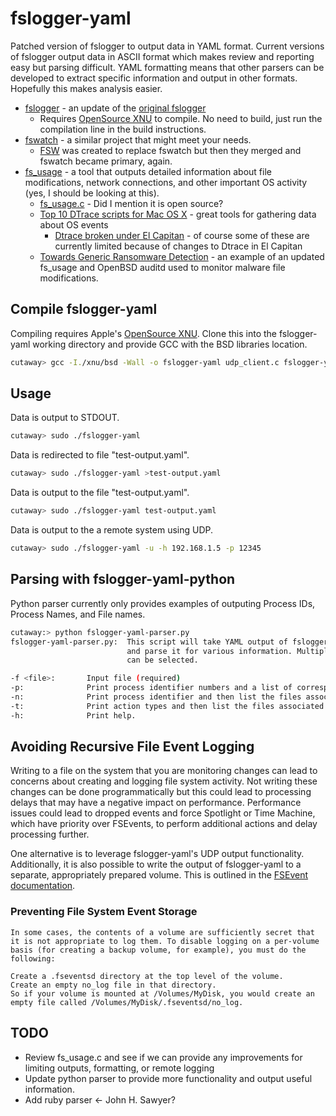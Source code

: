# fslogger-yaml
Patched version of fslogger to output data in YAML format. Current versions of fslogger output data in ASCII format which makes review and reporting easy but parsing difficult. YAML formatting means that other parsers can be developed to extract specific information and output in other formats. Hopefully this makes analysis easier.

* [fslogger](https://gist.github.com/walkie/6282157) - an update of the [original fslogger](http://osxbook.com/software/fslogger/)
  * Requires [OpenSource XNU](https://github.com/opensource-apple/xnu) to compile. No need to build, just run the compilation line in the build instructions.
* [fswatch](https://github.com/emcrisostomo/fswatch) - a similar project that might meet your needs.
  * [FSW](https://github.com/emcrisostomo/fsw) was created to replace fswatch but then they merged and fswatch became primary, again.
* [fs_usage](http://ss64.com/osx/fs_usage.html) - a tool that outputs detailed information about file modifications, network connections, and other important OS activity (yes, I should be looking at this).
  * [fs_usage.c](http://opensource.apple.com/source/system_cmds/system_cmds-496/fs_usage.tproj/fs_usage.c) - Did I mention it is open source? 
  * [Top 10 DTrace scripts for Mac OS X](http://dtrace.org/blogs/brendan/2011/10/10/top-10-dtrace-scripts-for-mac-os-x/) - great tools for gathering data about OS events
    * [Dtrace broken under El Capitan](http://jimtechstuff.blogspot.com/2015/10/dtrace-broken-under-el-capitan.html) - of course some of these are currently limited because of changes to Dtrace in El Capitan
  * [Towards Generic Ransomware Detection](https://objective-see.com/blog/blog_0x0F.html) - an example of an updated fs_usage and OpenBSD auditd used to monitor malware file modifications.

## Compile fslogger-yaml

Compiling requires Apple's [OpenSource XNU](https://github.com/opensource-apple/xnu). Clone this into the fslogger-yaml working directory and provide GCC with the BSD libraries location.

```bash
cutaway> gcc -I./xnu/bsd -Wall -o fslogger-yaml udp_client.c fslogger-yaml.c
```

## Usage
Data is output to STDOUT.
```bash
cutaway> sudo ./fslogger-yaml
```

Data is redirected to file "test-output.yaml".
```bash
cutaway> sudo ./fslogger-yaml >test-output.yaml
```

Data is output to the file "test-output.yaml".
```bash
cutaway> sudo ./fslogger-yaml test-output.yaml
```

Data is output to the a remote system using UDP.
```bash
cutaway> sudo ./fslogger-yaml -u -h 192.168.1.5 -p 12345
```

## Parsing with fslogger-yaml-python
Python parser currently only provides examples of outputing Process IDs, Process Names, and File names.

```bash
cutaway:> python fslogger-yaml-parser.py
fslogger-yaml-parser.py:  This script will take YAML output of fslogger data
                          and parse it for various information. Multiple options
                          can be selected.

-f <file>:       Input file (required)
-p:              Print process identifier numbers and a list of corresponding process names.
-n:              Print process identifier and then list the files associated with each process name.
-t:              Print action types and then list the files associated with each action.
-h:              Print help.
```

## Avoiding Recursive File Event Logging
Writing to a file on the system that you are monitoring changes can lead to concerns about creating and logging file system activity. Not writing these changes can be done programmatically but this could lead to processing delays that may have a negative impact on performance. Performance issues could lead to dropped events and force Spotlight or Time Machine, which have priority over FSEvents, to perform additional actions and delay processing further.

One alternative is to leverage fslogger-yaml's UDP output functionality. Additionally, it is also possible to write the output of fslogger-yaml to a separate, appropriately prepared volume. This is outlined in the [FSEvent documentation](https://developer.apple.com/library/mac/documentation/Darwin/Conceptual/FSEvents_ProgGuide/FileSystemEventSecurity/FileSystemEventSecurity.html#//apple_ref/doc/uid/TP40005289-CH6-SW1).

### Preventing File System Event Storage
```
In some cases, the contents of a volume are sufficiently secret that it is not appropriate to log them. To disable logging on a per-volume basis (for creating a backup volume, for example), you must do the following:

Create a .fseventsd directory at the top level of the volume.
Create an empty no_log file in that directory.
So if your volume is mounted at /Volumes/MyDisk, you would create an empty file called /Volumes/MyDisk/.fseventsd/no_log.
```

## TODO
* Review fs_usage.c and see if we can provide any improvements for limiting outputs, formatting, or remote logging
* Update python parser to provide more functionality and output useful information.
* Add ruby parser <- John H. Sawyer?


